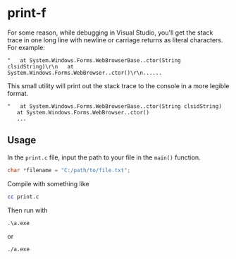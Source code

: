 # print-f
For some reason, while debugging in Visual Studio, you'll get the stack trace in one long line with newline or carriage returns as literal characters. For example:

```
"   at System.Windows.Forms.WebBrowserBase..ctor(String clsidString)\r\n   at System.Windows.Forms.WebBrowser..ctor()\r\n......
```

This small utility will print out the stack trace to the console in a more legible format.

```
"   at System.Windows.Forms.WebBrowserBase..ctor(String clsidString)
   at System.Windows.Forms.WebBrowser..ctor()
   ...
```

## Usage
In the `print.c` file, input the path to your file in the `main()` function.
```C
char *filename = "C:/path/to/file.txt";
```

Compile with something like 
```bash
cc print.c
```

Then run with
```
.\a.exe
```
or 
```
./a.exe
```
